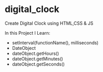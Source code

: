 # digital_clock
Create Digital Clock using HTML,CSS &amp; JS

In this Project I Learn: <br>
<ul>
   <li> setInterval(functionName(), milliseconds) </li>
   <li> DateObject </li>
   <li> dateObject.getHours() </li>
   <li> dateObject.getMinutes() </li>
   <li> dateObject.getSeconds() </li>
</ul>